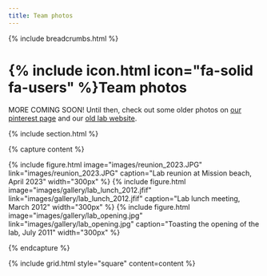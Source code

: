 ```yaml
---
title: Team photos
---
```

{% include breadcrumbs.html %}

# {% include icon.html icon="fa-solid fa-users" %}Team photos

MORE COMING SOON! Until then, check out some older photos on [our pinterest page](https://www.pinterest.com/thesulab/) and our [old lab website](https://archive.sulab.org/media/photos/).

{% include section.html %}

{% capture content %}

{%
  include figure.html
  image="images/reunion_2023.JPG"
  link="images/reunion_2023.JPG"
  caption="Lab reunion at Mission beach, April 2023"
  width="300px"
%}
{%
  include figure.html
  image="images/gallery/lab_lunch_2012.jfif"
  link="images/gallery/lab_lunch_2012.jfif"
  caption="Lab lunch meeting, March 2012"
  width="300px"
%}
{%
  include figure.html
  image="images/gallery/lab_opening.jpg"
  link="images/gallery/lab_opening.jpg"
  caption="Toasting the opening of the lab, July 2011"
  width="300px"
%}

{% endcapture %}

{% include grid.html style="square" content=content %}




